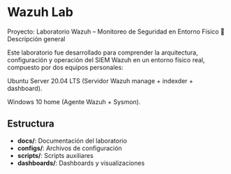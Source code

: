 # Wazuh Lab

Proyecto: Laboratorio Wazuh – Monitoreo de Seguridad en Entorno Físico
📌 Descripción general

Este laboratorio fue desarrollado para comprender la arquitectura, configuración y operación del SIEM Wazuh en un entorno físico real, compuesto por dos equipos personales:

Ubuntu Server 20.04 LTS (Servidor Wazuh manage + indexder + dashboard).

Windows 10 home (Agente Wazuh + Sysmon).


## Estructura
- **docs/**: Documentación del laboratorio
- **configs/**: Archivos de configuración
- **scripts/**: Scripts auxiliares
- **dashboards/**: Dashboards y visualizaciones
